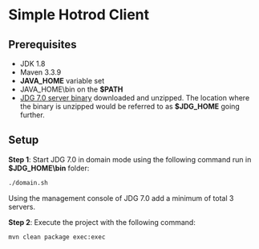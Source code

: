 # Simple Hotrod Client 

## Prerequisites
* JDK 1.8 
* Maven 3.3.9 
* __JAVA_HOME__ variable set 
* JAVA\_HOME\bin on the __$PATH__
* [JDG 7.0 server binary](https://developers.redhat.com/download-manager/file/jboss-datagrid-7.0.0-library.zip) downloaded and unzipped. The location where the binary is unzipped would be referred to as __$JDG_HOME__ going further.

## Setup 

__Step 1__: Start JDG 7.0 in domain mode using the following command run in __$JDG_HOME\bin__ folder:

```sh 
./domain.sh
```
Using the management console of JDG 7.0 add a minimum of total 3 servers.

__Step 2__: Execute the project with the following command:

```sh 
mvn clean package exec:exec 
```

